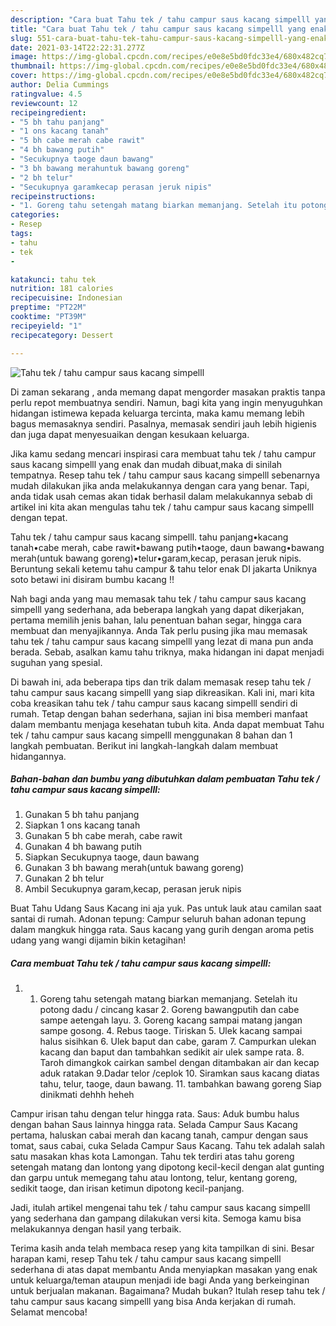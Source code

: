```yaml
---
description: "Cara buat Tahu tek / tahu campur saus kacang simpelll yang enak dan Mudah Dibuat"
title: "Cara buat Tahu tek / tahu campur saus kacang simpelll yang enak dan Mudah Dibuat"
slug: 551-cara-buat-tahu-tek-tahu-campur-saus-kacang-simpelll-yang-enak-dan-mudah-dibuat
date: 2021-03-14T22:22:31.277Z
image: https://img-global.cpcdn.com/recipes/e0e8e5bd0fdc33e4/680x482cq70/tahu-tek-tahu-campur-saus-kacang-simpelll-foto-resep-utama.jpg
thumbnail: https://img-global.cpcdn.com/recipes/e0e8e5bd0fdc33e4/680x482cq70/tahu-tek-tahu-campur-saus-kacang-simpelll-foto-resep-utama.jpg
cover: https://img-global.cpcdn.com/recipes/e0e8e5bd0fdc33e4/680x482cq70/tahu-tek-tahu-campur-saus-kacang-simpelll-foto-resep-utama.jpg
author: Delia Cummings
ratingvalue: 4.5
reviewcount: 12
recipeingredient:
- "5 bh tahu panjang"
- "1 ons kacang tanah"
- "5 bh cabe merah cabe rawit"
- "4 bh bawang putih"
- "Secukupnya taoge daun bawang"
- "3 bh bawang merahuntuk bawang goreng"
- "2 bh telur"
- "Secukupnya garamkecap perasan jeruk nipis"
recipeinstructions:
- "1. Goreng tahu setengah matang biarkan memanjang. Setelah itu potong dadu / cincang kasar 2. Goreng bawangputih dan cabe sampe aetengah layu. 3. Goreng kacang sampai matang jangan sampe gosong. 4. Rebus taoge. Tiriskan 5. Ulek kacang sampai halus sisihkan 6. Ulek baput dan cabe, garam 7. Campurkan ulekan kacang dan baput dan tambahkan sedikit air ulek sampe rata. 8. Taroh dimangkok cairkan sambel dengan ditambakan air dan kecap aduk ratakan 9.Dadar telor /ceplok 10. Siramkan saus kacang diatas tahu, telur, taoge, daun bawang. 11. tambahkan bawang goreng Siap dinikmati dehhh heheh"
categories:
- Resep
tags:
- tahu
- tek
- 

katakunci: tahu tek  
nutrition: 181 calories
recipecuisine: Indonesian
preptime: "PT22M"
cooktime: "PT39M"
recipeyield: "1"
recipecategory: Dessert

---
```



![Tahu tek / tahu campur saus kacang simpelll](https://img-global.cpcdn.com/recipes/e0e8e5bd0fdc33e4/680x482cq70/tahu-tek-tahu-campur-saus-kacang-simpelll-foto-resep-utama.jpg)

Di zaman  sekarang , anda memang dapat mengorder masakan praktis tanpa perlu repot membuatnya sendiri. Namun, bagi kita yang ingin menyuguhkan hidangan istimewa kepada keluarga tercinta, maka kamu memang lebih bagus memasaknya sendiri. Pasalnya, memasak sendiri jauh lebih higienis dan juga dapat menyesuaikan dengan kesukaan keluarga.

Jika kamu sedang mencari inspirasi cara membuat tahu tek / tahu campur saus kacang simpelll yang enak dan mudah dibuat,maka di sinilah tempatnya. Resep tahu tek / tahu campur saus kacang simpelll  sebenarnya mudah dilakukan jika anda melakukannya dengan cara yang benar. Tapi, anda tidak usah cemas akan tidak berhasil dalam melakukannya 
sebab di artikel ini kita akan mengulas tahu tek / tahu campur saus kacang simpelll dengan tepat.  

Tahu tek / tahu campur saus kacang simpelll. tahu panjang•kacang tanah•cabe merah, cabe rawit•bawang putih•taoge, daun bawang•bawang merah(untuk bawang goreng)•telur•garam,kecap, perasan jeruk nipis. Beruntung sekali ketemu tahu campur &amp; tahu telor enak DI jakarta Uniknya soto betawi ini disiram bumbu kacang !!

Nah bagi anda yang mau memasak tahu tek / tahu campur saus kacang simpelll yang sederhana, ada beberapa langkah yang dapat dikerjakan, pertama memilih jenis bahan, lalu penentuan bahan segar, hingga cara membuat dan menyajikannya. Anda Tak perlu pusing jika mau memasak tahu tek / tahu campur saus kacang simpelll yang lezat di mana pun anda berada. Sebab, asalkan kamu  tahu triknya, maka hidangan ini dapat menjadi suguhan yang spesial.

Di bawah ini, ada beberapa tips dan trik dalam memasak resep tahu tek / tahu campur saus kacang simpelll yang siap dikreasikan. Kali ini, mari kita coba kreasikan tahu tek / tahu campur saus kacang simpelll sendiri di rumah. Tetap dengan bahan sederhana, sajian ini bisa memberi manfaat dalam membantu menjaga kesehatan tubuh kita. Anda dapat membuat Tahu tek / tahu campur saus kacang simpelll menggunakan 8 bahan dan 1 langkah pembuatan. Berikut ini langkah-langkah dalam membuat hidangannya.

<!--inarticleads1-->

##### Bahan-bahan dan bumbu yang dibutuhkan dalam pembuatan Tahu tek / tahu campur saus kacang simpelll:

1. Gunakan 5 bh tahu panjang
1. Siapkan 1 ons kacang tanah
1. Gunakan 5 bh cabe merah, cabe rawit
1. Gunakan 4 bh bawang putih
1. Siapkan Secukupnya taoge, daun bawang
1. Gunakan 3 bh bawang merah(untuk bawang goreng)
1. Gunakan 2 bh telur
1. Ambil Secukupnya garam,kecap, perasan jeruk nipis


Buat Tahu Udang Saus Kacang ini aja yuk. Pas untuk lauk atau camilan saat santai di rumah. Adonan tepung: Campur seluruh bahan adonan tepung dalam mangkuk hingga rata. Saus kacang yang gurih dengan aroma petis udang yang wangi dijamin bikin ketagihan! 

<!--inarticleads2-->

##### Cara membuat Tahu tek / tahu campur saus kacang simpelll:

1. 1. Goreng tahu setengah matang biarkan memanjang. Setelah itu potong dadu / cincang kasar 2. Goreng bawangputih dan cabe sampe aetengah layu. 3. Goreng kacang sampai matang jangan sampe gosong. 4. Rebus taoge. Tiriskan 5. Ulek kacang sampai halus sisihkan 6. Ulek baput dan cabe, garam 7. Campurkan ulekan kacang dan baput dan tambahkan sedikit air ulek sampe rata. 8. Taroh dimangkok cairkan sambel dengan ditambakan air dan kecap aduk ratakan 9.Dadar telor /ceplok 10. Siramkan saus kacang diatas tahu, telur, taoge, daun bawang. 11. tambahkan bawang goreng Siap dinikmati dehhh heheh


Campur irisan tahu dengan telur hingga rata. Saus: Aduk bumbu halus dengan bahan Saus lainnya hingga rata. Selada Campur Saus Kacang pertama, haluskan cabai merah dan kacang tanah, campur dengan saus tomat, saus cabai, cuka Selada Campur Saus Kacang. Tahu tek adalah salah satu masakan khas kota Lamongan. Tahu tek terdiri atas tahu goreng setengah matang dan lontong yang dipotong kecil-kecil dengan alat gunting dan garpu untuk memegang tahu atau lontong, telur, kentang goreng, sedikit taoge, dan irisan ketimun dipotong kecil-panjang. 

Jadi, itulah artikel mengenai  tahu tek / tahu campur saus kacang simpelll  yang sederhana dan gampang dilakukan versi kita. Semoga kamu bisa melakukannya dengan hasil yang terbaik. 

Terima kasih anda telah membaca resep yang kita tampilkan di sini. Besar harapan kami, resep  Tahu tek / tahu campur saus kacang simpelll sederhana di atas dapat membantu Anda menyiapkan masakan yang enak untuk keluarga/teman ataupun menjadi ide bagi Anda yang berkeinginan untuk berjualan makanan. Bagaimana? Mudah bukan? Itulah resep tahu tek / tahu campur saus kacang simpelll yang bisa Anda kerjakan di rumah. Selamat mencoba!

